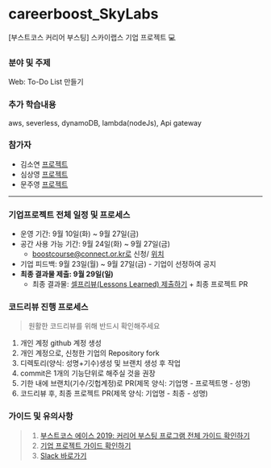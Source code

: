 # careerboost_SkyLabs
[부스트코스 커리어 부스팅] 스카이랩스 기업 프로젝트 :computer:

### 분야 및 주제
Web: To-Do List 만들기 

### 추가 학습내용
aws, severless, dynamoDB, lambda(nodeJs), Api gateway

### 참가자
* 김소연 [프로젝트]()
* 심상영 [프로젝트]()
* 문주영 [프로젝트]()

-----

### 기업프로젝트 전체 일정 및 프로세스
- 운영 기간: 9월 10일(화) ~ 9월 27일(금)
- 공간 사용 가능 기간: 9월 24일(화) ~ 9월 27일(금) 
  - boostcourse@connect.or.kr로 신청/ [위치](https://connect.or.kr/contact)
- 기업 피드백: 9월 23일(월) ~ 9월 27일(금) - 기업이 선정하여 공지
- **최종 결과물 제출: 9월 29일(일)**
  - 최종 결과물: [셀프리뷰(Lessons Learned) 제출하기](https://forms.gle/ed22KEsMJkkuigGL6) + 최종 프로젝트 PR
  
### 코드리뷰 진행 프로세스
> 원활한 코드리뷰를 위해 반드시 확인해주세요
1. 개인 계정 github 계정 생성
2. 개인 계정으로, 신청한 기업의 Repository fork
3. 디렉토리(양식: 성명+기수)생성 및 브랜치 생성 후 작업
4. commit은 1개의 기능단위로 해주실 것을 권장
5. 기한 내에 브랜치(기수/깃헙계정)로 PR(제목 양식: 기업명 - 프로젝트명 - 성명) 
6. 코드리뷰 후, 최종 프로젝트 PR(제목 양식: 기업명 - 최종 - 성명)


### 가이드 및 유의사항
>1) [부스트코스 에이스 2019: 커리어 부스팅 프로그램 전체 가이드 확인하기](https://docs.google.com/document/d/1-5fw6y2RopqAzfEsQJXjaKib63_7fuqeIdq-ulFzTP8/edit?usp=sharing) <br>
>2) [기업 프로젝트 가이드 확인하기](https://docs.google.com/presentation/d/1zqfl-b0s_xAmA8JicA7diY5O8NapnZj0XqoPqK0fDZI/edit?usp=sharing)
>3) [Slack 바로가기](boostcourseofficial.slack.com)


